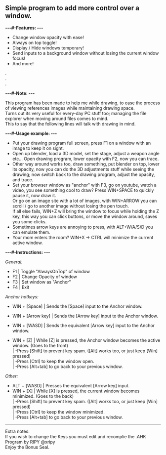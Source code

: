 <h2>Simple program to add more control over a window.</h2>

<b>---#-Features: ---</b>
 - Change window opacity with ease!
 - Always on top toggle! 
 - Display / Hide windows temporary!
 - Send inputs to a background window without losing the current window focus! 
 - And more!

.<br />
.<br />
.<br />

<b>---#-Note: ---</b>

This program has been made to help me while drawing, to ease the process of viewing references images while maintaining drawing space.<br />
Turns out its very useful for every-day PC stuff too; managing the file explorer when moving around files comes to mind.<br />
This to say that the following lines will talk with drawing in mind.

<b>---#-Usage example: ---</b>
- Put your drawing program full screen, press F1 on a window with an image to keep it on sight. 
- Open up blender, load a 3D model, set the stage, adjust a weapon angle etc... Open drawing program, lower opacity with F2, now you can trace.
- Other way around works too, draw something, put blender on top, lower its opacity, now you can do the 3D adjustments stuff while seeing the drawing; now switch back to the drawing program, adjust the opacity, and trace.
- Set your browser window as "anchor" with F3, go on youtube, watch a video, you see something cool to draw? Press WIN+SPACE to quickly pause it, now draw it.<br />
Or go on an image site with a lot of images, with WIN+ARROW you can scroll / go to another image without losing the pen touch.<br />
If all else fails, WIN+Z will bring the window to focus while holding the Z key, this way you can click buttons, or move the window around, saves you some clicks.
- Sometimes arrow keys are annoying to press, with ALT+W/A/S/D you can emulate them.
- Your mom enters the room? WIN+X -> CTRL will minimize the current active window.

<b>---#-Instructions: ---</b>

<i>General:</i>
- F1			| Toggle "AlwaysOnTop" of window
- F2			| Change Opacity of window
- F3			| Set window as "Anchor"
- F4			| Exit

<i>Anchor hotkeys:</i>
- WIN + [Space]		| Sends the [Space] input to the Anchor window.
- WIN + [Arrow key]	| Sends the [Arrow key] input to the Anchor window.
- WIN + [WASD]		| Sends the equivalent [Arrow key] input to the Anchor window.

- WIN + [Z]		| While [Z] is pressed, the Anchor window becomes the active window. (Goes to the front)<br />
			| -Press [Shift] to prevent key spam. ([Alt] works too, or just keep [Win] pressed)<br />
			| -Press [Ctrl] to keep the window open.<br />
			| -Press [Alt+tab] to go back to your previous window.

<i>Other:</i>
- ALT + [WASD]		| Presses the equivalent [Arrow key] input.<br />
- WIN + [X]		| While [X] is pressed, the current window becomes minimized. (Goes to the back)<br />
			| -Press [Shift] to prevent key spam. ([Alt] works too, or just keep [Win] pressed)<br />
			| -Press [Ctrl] to keep the window minimized.<br />
			| -Press [Alt+tab] to go back to your previous window.
___

Extra notes:<br />
If you wish to change the Keys you must edit and recomplie the .AHK<br />
Program by RIPY @xripy<br />
Enjoy the Bonus Seal. 